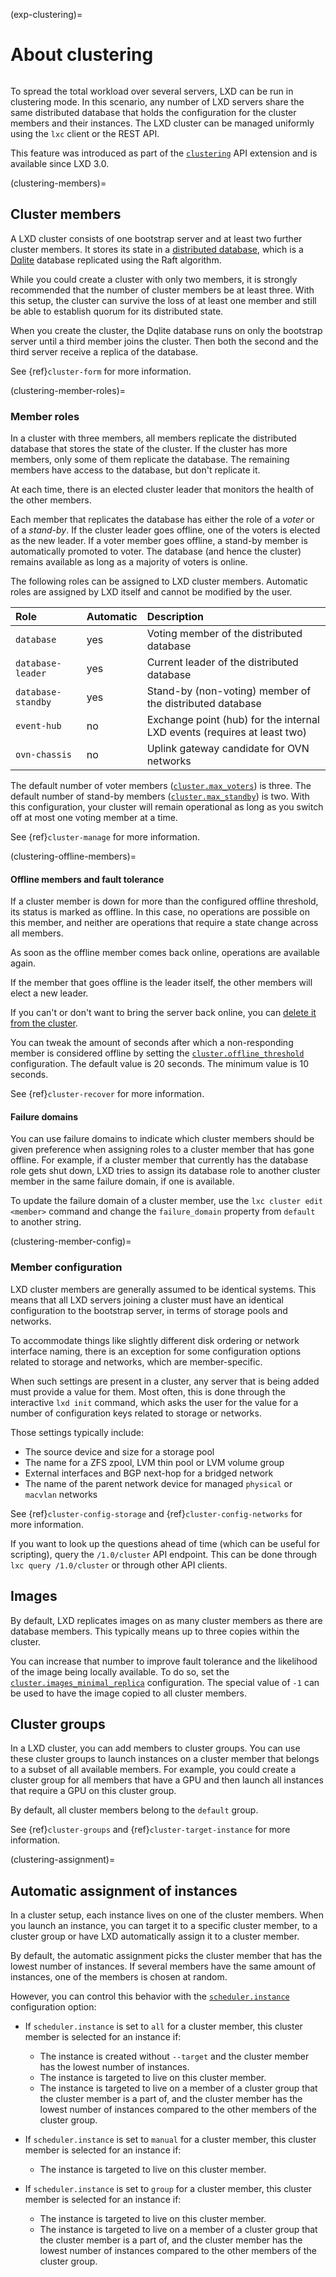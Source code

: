 (exp-clustering)=
# About clustering

```{youtube} https://www.youtube.com/watch?v=nrOR6yaO_MY
```

To spread the total workload over several servers, LXD can be run in clustering mode.
In this scenario, any number of LXD servers share the same distributed database that holds the configuration for the cluster members and their instances.
The LXD cluster can be managed uniformly using the `lxc` client or the REST API.

This feature was introduced as part of the [`clustering`](api-extensions.md#clustering) API extension and is available since LXD 3.0.

(clustering-members)=
## Cluster members

A LXD cluster consists of one bootstrap server and at least two further cluster members.
It stores its state in a [distributed database](../database.md), which is a [Dqlite](https://dqlite.io/) database replicated using the Raft algorithm.

While you could create a cluster with only two members, it is strongly recommended that the number of cluster members be at least three.
With this setup, the cluster can survive the loss of at least one member and still be able to establish quorum for its distributed state.

When you create the cluster, the Dqlite database runs on only the bootstrap server until a third member joins the cluster.
Then both the second and the third server receive a replica of the database.

See {ref}`cluster-form` for more information.

(clustering-member-roles)=
### Member roles

In a cluster with three members, all members replicate the distributed database that stores the state of the cluster.
If the cluster has more members, only some of them replicate the database.
The remaining members have access to the database, but don't replicate it.

At each time, there is an elected cluster leader that monitors the health of the other members.

Each member that replicates the database has either the role of a *voter* or of a *stand-by*.
If the cluster leader goes offline, one of the voters is elected as the new leader.
If a voter member goes offline, a stand-by member is automatically promoted to voter.
The database (and hence the cluster) remains available as long as a majority of voters is online.

The following roles can be assigned to LXD cluster members.
Automatic roles are assigned by LXD itself and cannot be modified by the user.

| Role                  | Automatic     | Description |
| :---                  | :--------     | :---------- |
| `database`            | yes           | Voting member of the distributed database |
| `database-leader`     | yes           | Current leader of the distributed database |
| `database-standby`    | yes           | Stand-by (non-voting) member of the distributed database |
| `event-hub`           | no            | Exchange point (hub) for the internal LXD events (requires at least two) |
| `ovn-chassis`         | no            | Uplink gateway candidate for OVN networks |

The default number of voter members ([`cluster.max_voters`](server)) is three.
The default number of stand-by members ([`cluster.max_standby`](server)) is two.
With this configuration, your cluster will remain operational as long as you switch off at most one voting member at a time.

See {ref}`cluster-manage` for more information.

(clustering-offline-members)=
#### Offline members and fault tolerance

If a cluster member is down for more than the configured offline threshold, its status is marked as offline.
In this case, no operations are possible on this member, and neither are operations that require a state change across all members.

As soon as the offline member comes back online, operations are available again.

If the member that goes offline is the leader itself, the other members will elect a new leader.

If you can't or don't want to bring the server back online, you can [delete it from the cluster](cluster-manage-delete-members).

You can tweak the amount of seconds after which a non-responding member is considered offline by setting the [`cluster.offline_threshold`](server) configuration.
The default value is 20 seconds.
The minimum value is 10 seconds.

See {ref}`cluster-recover` for more information.

#### Failure domains

You can use failure domains to indicate which cluster members should be given preference when assigning roles to a cluster member that has gone offline.
For example, if a cluster member that currently has the database role gets shut down, LXD tries to assign its database role to another cluster member in the same failure domain, if one is available.

To update the failure domain of a cluster member, use the `lxc cluster edit <member>` command and change the `failure_domain` property from `default` to another string.

(clustering-member-config)=
### Member configuration

LXD cluster members are generally assumed to be identical systems.
This means that all LXD servers joining a cluster must have an identical configuration to the bootstrap server, in terms of storage pools and networks.

To accommodate things like slightly different disk ordering or network interface naming, there is an exception for some configuration options related to storage and networks, which are member-specific.

When such settings are present in a cluster, any server that is being added must provide a value for them.
Most often, this is done through the interactive `lxd init` command, which asks the user for the value for a number of configuration keys related to storage or networks.

Those settings typically include:

- The source device and size for a storage pool
- The name for a ZFS zpool, LVM thin pool or LVM volume group
- External interfaces and BGP next-hop for a bridged network
- The name of the parent network device for managed `physical` or `macvlan` networks

See {ref}`cluster-config-storage` and {ref}`cluster-config-networks` for more information.

If you want to look up the questions ahead of time (which can be useful for scripting), query the `/1.0/cluster` API endpoint.
This can be done through `lxc query /1.0/cluster` or through other API clients.

## Images

By default, LXD replicates images on as many cluster members as there are database members.
This typically means up to three copies within the cluster.

You can increase that number to improve fault tolerance and the likelihood of the image being locally available.
To do so, set the [`cluster.images_minimal_replica`](server) configuration.
The special value of `-1` can be used to have the image copied to all cluster members.

## Cluster groups

In a LXD cluster, you can add members to cluster groups.
You can use these cluster groups to launch instances on a cluster member that belongs to a subset of all available members.
For example, you could create a cluster group for all members that have a GPU and then launch all instances that require a GPU on this cluster group.

By default, all cluster members belong to the `default` group.

See {ref}`cluster-groups` and {ref}`cluster-target-instance` for more information.

(clustering-assignment)=
## Automatic assignment of instances

In a cluster setup, each instance lives on one of the cluster members.
When you launch an instance, you can target it to a specific cluster member, to a cluster group or have LXD automatically assign it to a cluster member.

By default, the automatic assignment picks the cluster member that has the lowest number of instances.
If several members have the same amount of instances, one of the members is chosen at random.

However, you can control this behavior with the [`scheduler.instance`](cluster-member-config) configuration option:

- If `scheduler.instance` is set to `all` for a cluster member, this cluster member is selected for an instance if:

   - The instance is created without `--target` and the cluster member has the lowest number of instances.
   - The instance is targeted to live on this cluster member.
   - The instance is targeted to live on a member of a cluster group that the cluster member is a part of, and the cluster member has the lowest number of instances compared to the other members of the cluster group.

- If `scheduler.instance` is set to `manual` for a cluster member, this cluster member is selected for an instance if:

   - The instance is targeted to live on this cluster member.

- If `scheduler.instance` is set to `group` for a cluster member, this cluster member is selected for an instance if:

   - The instance is targeted to live on this cluster member.
   - The instance is targeted to live on a member of a cluster group that the cluster member is a part of, and the cluster member has the lowest number of instances compared to the other members of the cluster group.
